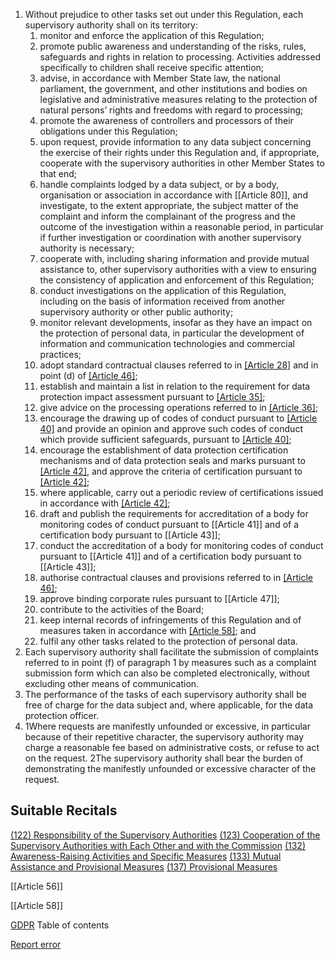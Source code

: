 
1. Without prejudice to other tasks set out under this Regulation, each supervisory authority shall on its territory:
	1. monitor and enforce the application of this Regulation;
	2. promote public awareness and understanding of the risks, rules, safeguards and rights in relation to processing. Activities addressed specifically to children shall receive specific attention;
	3. advise, in accordance with Member State law, the national parliament, the government, and other institutions and bodies on legislative and administrative measures relating to the protection of natural persons’ rights and freedoms with regard to processing;
	4. promote the awareness of controllers and processors of their obligations under this Regulation;
	5. upon request, provide information to any data subject concerning the exercise of their rights under this Regulation and, if appropriate, cooperate with the supervisory authorities in other Member States to that end;
	6. handle complaints lodged by a data subject, or by a body, organisation or association in accordance with [[Article 80]], and investigate, to the extent appropriate, the subject matter of the complaint and inform the complainant of the progress and the outcome of the investigation within a reasonable period, in particular if further investigation or coordination with another supervisory authority is necessary;
	7. cooperate with, including sharing information and provide mutual assistance to, other supervisory authorities with a view to ensuring the consistency of application and enforcement of this Regulation;
	8. conduct investigations on the application of this Regulation, including on the basis of information received from another supervisory authority or other public authority;
	9. monitor relevant developments, insofar as they have an impact on the protection of personal data, in particular the development of information and communication technologies and commercial practices;
	10. adopt standard contractual clauses referred to in [[Article 28]](8) and in point (d) of [[Article 46]](2);
	11. establish and maintain a list in relation to the requirement for data protection impact assessment pursuant to [[Article 35]](4);
	12. give advice on the processing operations referred to in [[Article 36]](2);
	13. encourage the drawing up of codes of conduct pursuant to [[Article 40]](1) and provide an opinion and approve such codes of conduct which provide sufficient safeguards, pursuant to [[Article 40]](5);
	14. encourage the establishment of data protection certification mechanisms and of data protection seals and marks pursuant to [[Article 42]](1), and approve the criteria of certification pursuant to [[Article 42]](5);
	15. where applicable, carry out a periodic review of certifications issued in accordance with [[Article 42]](7);
	16. draft and publish the requirements for accreditation of a body for monitoring codes of conduct pursuant to [[Article 41]] and of a certification body pursuant to [[Article 43]];
	17. conduct the accreditation of a body for monitoring codes of conduct pursuant to [[Article 41]] and of a certification body pursuant to [[Article 43]];
	18. authorise contractual clauses and provisions referred to in [[Article 46]](3);
	19. approve binding corporate rules pursuant to [[Article 47]];
	20. contribute to the activities of the Board;
	21. keep internal records of infringements of this Regulation and of measures taken in accordance with [[Article 58]](2); and
	22. fulfil any other tasks related to the protection of personal data.
2. Each supervisory authority shall facilitate the submission of complaints referred to in point (f) of paragraph 1 by measures such as a complaint submission form which can also be completed electronically, without excluding other means of communication.
3. The performance of the tasks of each supervisory authority shall be free of charge for the data subject and, where applicable, for the data protection officer.
4. 1Where requests are manifestly unfounded or excessive, in particular because of their repetitive character, the supervisory authority may charge a reasonable fee based on administrative costs, or refuse to act on the request. 2The supervisory authority shall bear the burden of demonstrating the manifestly unfounded or excessive character of the request.



## Suitable Recitals



[(122) Responsibility of the Supervisory Authorities](https://gdpr-info.eu/recitals/no-122/)
[(123) Cooperation of the Supervisory Authorities with Each Other and with the Commission](https://gdpr-info.eu/recitals/no-123/)
[(132) Awareness-Raising Activities and Specific Measures](https://gdpr-info.eu/recitals/no-132/)
[(133) Mutual Assistance and Provisional Measures](https://gdpr-info.eu/recitals/no-133/)
[(137) Provisional Measures](https://gdpr-info.eu/recitals/no-137/)




[[Article 56]]


[[Article 58]]



[GDPR](https://gdpr-info.eu)
Table of contents


[Report error](https://gdpr-info.eu/gf/?TB_iframe=true&height=306 "Your message")

